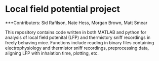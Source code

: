 # Local field potential project

***Contributers: Sid Rafilson, Nate Hess, Morgan Brown, Matt Smear

This repository contains code written in both MATLAB and python for analysis of local field potenital (LFP) and thermistory sniff recordings in freely behaving mice. Functions include reading in binary files containing electrophysiology and thermistor sniff recordings, preprocessing data, aligning LFP with inhalation time, plotting, etc.


